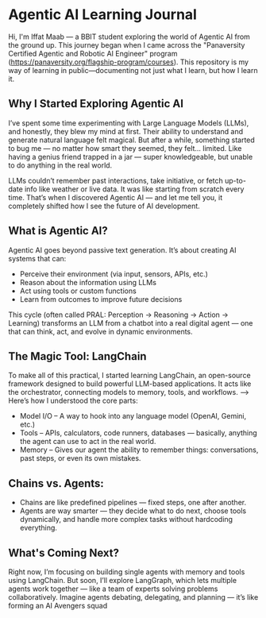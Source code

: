 #  Agentic AI Learning Journal

Hi, I'm Iffat Maab — a BBIT student exploring the world of Agentic AI from the ground up. 
This journey began when I came across the "Panaversity Certified Agentic and Robotic AI Engineer" program (https://panaversity.org/flagship-program/courses).
This repository is my way of learning in public—documenting not just what I learn, but how I learn it.

## Why I Started Exploring Agentic AI
I’ve spent some time experimenting with Large Language Models (LLMs), and honestly, they blew my mind at first. Their ability to understand and generate natural language felt magical. But after a while, something started to bug me — no matter how smart they seemed, they felt... limited. Like having a genius friend trapped in a jar — super knowledgeable, but unable to do anything in the real world.

LLMs couldn’t remember past interactions, take initiative, or fetch up-to-date info like weather or live data. It was like starting from scratch every time. That’s when I discovered Agentic AI — and let me tell you, it completely shifted how I see the future of AI development.

## What is Agentic AI?
Agentic AI goes beyond passive text generation. It’s about creating AI systems that can:
- Perceive their environment (via input, sensors, APIs, etc.)
- Reason about the information using LLMs
- Act using tools or custom functions
- Learn from outcomes to improve future decisions

This cycle (often called PRAL: Perception → Reasoning → Action → Learning) transforms an LLM from a chatbot into a real digital agent — one that can think, act, and evolve in dynamic environments.

## The Magic Tool: LangChain
To make all of this practical, I started learning LangChain, an open-source framework designed to build powerful LLM-based applications. It acts like the orchestrator, connecting models to memory, tools, and workflows.
--> Here’s how I understood the core parts:
- Model I/O – A way to hook into any language model (OpenAI, Gemini, etc.)
- Tools – APIs, calculators, code runners, databases — basically, anything the agent can use to act in the real     world.
- Memory – Gives our agent the ability to remember things: conversations, past steps, or even its own mistakes.

## Chains vs. Agents:

- Chains are like predefined pipelines — fixed steps, one after another.
- Agents are way smarter — they decide what to do next, choose tools dynamically, and handle more complex tasks without hardcoding everything.

## What's Coming Next?
Right now, I’m focusing on building single agents with memory and tools using LangChain. But soon, I’ll explore LangGraph, which lets multiple agents work together — like a team of experts solving problems collaboratively. Imagine agents debating, delegating, and planning — it’s like forming an AI Avengers squad


